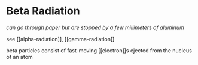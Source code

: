 # Beta Radiation

_can go through paper but are stopped by a few millimeters of aluminum_

see [[alpha-radiation]], [[gamma-radiation]]

beta particles consist of fast-moving [[electron]]s ejected from the nucleus of an atom

